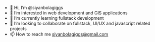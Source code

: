 - 👋 Hi, I’m @siyanbolagiggs
- 👀 I’m interested in web development and GIS applications
- 🌱 I’m currently learning fullstack development
- 💞️ I’m looking to collaborate on fullstack, UI/UX and javascript related projects
- 📫 How to reach me siyanbolagiggs@gmail.com

<!---
siyanbolagiggs/siyanbolagiggs is a ✨ special ✨ repository because its `README.md` (this file) appears on your GitHub profile.
You can click the Preview link to take a look at your changes.
--->
